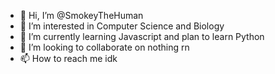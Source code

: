 - 👋 Hi, I’m @SmokeyTheHuman
- 👀 I’m interested in Computer Science and Biology
- 🌱 I’m currently learning Javascript and plan to learn Python
- 💞️ I’m looking to collaborate on nothing rn
- 📫 How to reach me idk

